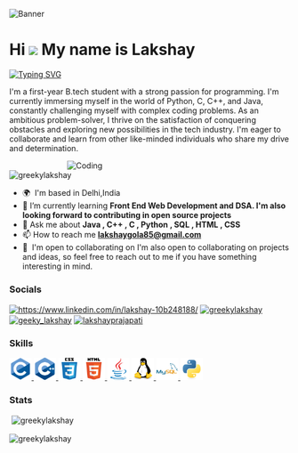 ![Banner](https://res.cloudinary.com/superfolio/image/upload/v1620689979/68747470733a2f2f692e70696e696d672e636f6d2f6f726967696e616c732f63362f33332f63322f63363333633230656465383266306530636564376435373064626533613166332e676966_yjuh2s.gif)

Hi ![](https://user-images.githubusercontent.com/18350557/176309783-0785949b-9127-417c-8b55-ab5a4333674e.gif) My name is Lakshay
=====================================================================================================================================
[![Typing SVG](https://readme-typing-svg.demolab.com?font=Roboto&weight=900&size=30&duration=3000&pause=1000&color=1DBF73&width=1000&height=45&lines=Pursuing+Btech+In+Artificial+Intelligence+And+Data+Science;Learning+Front+End+Development;Learning+Data+Structures+And+Algorithms)](https://git.io/typing-svg)

I'm a first-year B.tech student with a strong passion for programming. I'm currently immersing myself in the world of Python, C, C++, and Java, constantly challenging myself with complex coding problems. As an ambitious problem-solver, I thrive on the satisfaction of conquering obstacles and exploring new possibilities in the tech industry. I'm eager to collaborate and learn from other like-minded individuals who share my drive and determination.

<img align="right" alt="Coding" width="400" src="https://media.tenor.com/GfSX-u7VGM4AAAAC/coding.gif">

<p align="left"> <img src="https://komarev.com/ghpvc/?username=geekylakshay&label=Profile%20views&color=0e75b6&style=flat" alt="greekylakshay" /> </p>

* 🌍  I'm based in Delhi,India
* 🧠 I’m currently learning **Front End Web Development and DSA. I'm also looking forward to contributing in open source projects**
* 💬 Ask me about **Java , C++ , C , Python , SQL , HTML , CSS**
* 📫 How to reach me **lakshaygola85@gmail.com**
* 🤝  I'm open to collaborating on I'm also open to collaborating on projects and ideas, so feel free to reach out to me if you have something interesting in mind.


<h3 align="left">Socials</h3>

<p align="left">
<a href="https://linkedin.com/in/https://www.linkedin.com/in/lakshay-10b248188/" target="blank"><img align="center" src="https://raw.githubusercontent.com/rahuldkjain/github-profile-readme-generator/master/src/images/icons/Social/linked-in-alt.svg" alt="https://www.linkedin.com/in/lakshay-10b248188/" height="30" width="40" /></a>
<a href="https://instagram.com/geekylakshay" target="blank"><img align="center" src="https://raw.githubusercontent.com/rahuldkjain/github-profile-readme-generator/master/src/images/icons/Social/instagram.svg" alt="greekylakshay" height="30" width="40" /></a>
<a href="https://twitter.com/geeky_lakshay" target="blank"><img align="center" src="https://raw.githubusercontent.com/rahuldkjain/github-profile-readme-generator/master/src/images/icons/Social/twitter.svg" alt="geeky_lakshay" height="30" width="40" /></a>
<a href="https://www.leetcode.com/lakshayprajapati" target="blank"><img align="center" src="https://raw.githubusercontent.com/rahuldkjain/github-profile-readme-generator/master/src/images/icons/Social/leet-code.svg" alt="lakshayprajapati" height="30" width="40" /></a>
</p>


<h3 align="left">Skills</h3>

<p align="left"> <a href="https://www.cprogramming.com/" target="_blank" rel="noreferrer"> <img src="https://raw.githubusercontent.com/devicons/devicon/master/icons/c/c-original.svg" alt="c" width="40" height="40"/> </a> <a href="https://www.w3schools.com/cpp/" target="_blank" rel="noreferrer"> <img src="https://raw.githubusercontent.com/devicons/devicon/master/icons/cplusplus/cplusplus-original.svg" alt="cplusplus" width="40" height="40"/> </a> <a href="https://www.w3schools.com/css/" target="_blank" rel="noreferrer"> <img src="https://raw.githubusercontent.com/devicons/devicon/master/icons/css3/css3-original-wordmark.svg" alt="css3" width="40" height="40"/> </a> <a href="https://www.w3.org/html/" target="_blank" rel="noreferrer"> <img src="https://raw.githubusercontent.com/devicons/devicon/master/icons/html5/html5-original-wordmark.svg" alt="html5" width="40" height="40"/> </a> <a href="https://www.java.com" target="_blank" rel="noreferrer"> <img src="https://raw.githubusercontent.com/devicons/devicon/master/icons/java/java-original.svg" alt="java" width="40" height="40"/> </a> <a href="https://www.linux.org/" target="_blank" rel="noreferrer"> <img src="https://raw.githubusercontent.com/devicons/devicon/master/icons/linux/linux-original.svg" alt="linux" width="40" height="40"/> </a> <a href="https://www.mysql.com/" target="_blank" rel="noreferrer"> <img src="https://raw.githubusercontent.com/devicons/devicon/master/icons/mysql/mysql-original-wordmark.svg" alt="mysql" width="40" height="40"/> </a> <a href="https://www.python.org" target="_blank" rel="noreferrer"> <img src="https://raw.githubusercontent.com/devicons/devicon/master/icons/python/python-original.svg" alt="python" width="40" height="40"/> </a> </p>

### Stats

<p>&nbsp;<img align="center" src="https://github-readme-stats.vercel.app/api?username=greekylakshay&show_icons=true&locale=en" alt="greekylakshay" /></p>

<p><img align="center" src="https://github-readme-streak-stats.herokuapp.com/?user=greekylakshay&" alt="greekylakshay" /></p>

